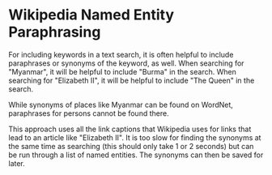 # Wikipedia Named Entity Paraphrasing

For including keywords in a text search, it is often helpful to include paraphrases or synonyms of the keyword, as well. 
When searching for "Myanmar", it will be helpful to include "Burma" in the search. When searching for "Elizabeth II", it
will be helpful to include "The Queen" in the search.

While synonyms of places like Myanmar can be found on WordNet, paraphrases for persons cannot be found there. 

This approach uses all the link captions that Wikipedia uses for links that lead to an article like "Elizabeth II". It is too slow for finding
the synonyms at the same time as searching (this should only take 1 or 2 seconds) but can be run through a list of named entities. The synonyms
can then be saved for later.
